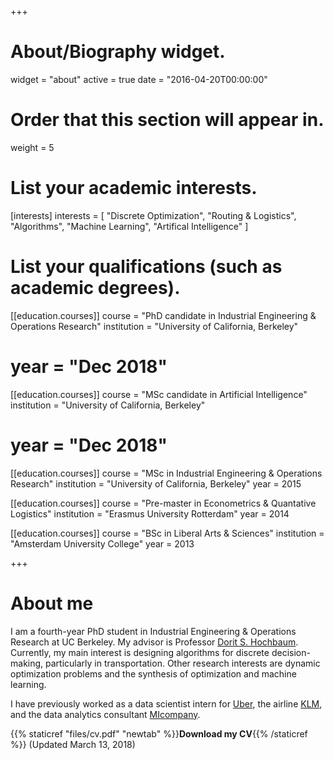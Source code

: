 +++
# About/Biography widget.
widget = "about"
active = true
date = "2016-04-20T00:00:00"

# Order that this section will appear in.
weight = 5

# List your academic interests.
[interests]
  interests = [
    "Discrete Optimization",
    "Routing & Logistics",
    "Algorithms",
    "Machine Learning",
    "Artifical Intelligence"
  ]

# List your qualifications (such as academic degrees).
[[education.courses]]
  course = "PhD candidate in Industrial Engineering & Operations Research"
  institution = "University of California, Berkeley"
  # year = "Dec 2018"

[[education.courses]]
  course = "MSc candidate in Artificial Intelligence"
  institution = "University of California, Berkeley"
  # year = "Dec 2018"

[[education.courses]]
  course = "MSc in Industrial Engineering & Operations Research"
  institution = "University of California, Berkeley"
  year = 2015

[[education.courses]]
  course = "Pre-master in Econometrics & Quantative Logistics"
  institution = "Erasmus University Rotterdam"
  year = 2014

[[education.courses]]
  course = "BSc in Liberal Arts & Sciences"
  institution = "Amsterdam University College"
  year = 2013

+++
# About me
I am a fourth-year PhD student in Industrial Engineering & Operations Research at UC Berkeley. My advisor is Professor [Dorit S. Hochbaum](www.ieor.berkeley.edu/~hochbaum/). Currently, my main interest is designing algorithms for discrete decision-making, particularly in transportation. Other research interests are dynamic optimization problems and the synthesis of optimization and machine learning.

I have previously worked as a data scientist intern for [Uber](https://uber.com), the airline [KLM](https://klm.com), and the data analytics consultant [MIcompany](http://micompany.nl/).

{{% staticref "files/cv.pdf" "newtab" %}}**Download my CV**{{% /staticref %}} (Updated March 13, 2018)

